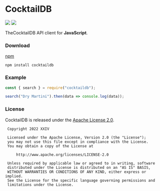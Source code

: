 # CocktailDB

[![](https://img.shields.io/github/v/tag/thechampagne/cocktaildb-js?label=version)](https://github.com/thechampagne/cocktaildb-js/releases/latest) [![](https://img.shields.io/github/license/thechampagne/cocktaildb-js)](https://github.com/thechampagne/cocktaildb-js/blob/main/LICENSE)

TheCocktailDB API client for **JavaScript**.

### Download
[npm](https://npmjs.com/package/cocktaildb/)

```
npm install cocktaildb
```

### Example

```js
const { search } = require("cocktaildb");

search("Dry Martini").then(data => console.log(data));
```

### License

CocktailDB is released under the [Apache License 2.0](https://github.com/thechampagne/cocktaildb-js/blob/main/LICENSE).

```
 Copyright 2022 XXIV

 Licensed under the Apache License, Version 2.0 (the "License");
 you may not use this file except in compliance with the License.
 You may obtain a copy of the License at

     http://www.apache.org/licenses/LICENSE-2.0

 Unless required by applicable law or agreed to in writing, software
 distributed under the License is distributed on an "AS IS" BASIS,
 WITHOUT WARRANTIES OR CONDITIONS OF ANY KIND, either express or implied.
 See the License for the specific language governing permissions and
 limitations under the License.
```